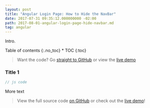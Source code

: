```yaml
---
layout: post
title: "Angular Login Page: How to Hide the NavBar"
date: 2017-07-31 09:35:12.000000000 -02:00
path: 2017-08-01-angular-login-page-hide-navbar.md
tag: angular
---
```


Intro.

<div class="toc" markdown="1">
<span class="gamma">Table of contents</span>
{:.no_toc}
* TOC
{:toc}
</div>

> Want the code? Go [straight to GitHub](https://github.com/loiane/repo) or view the [live demo](http://loiane.com/repo/)


### Title 1


```js
// js code
```

More text

> View the full source code [on GitHub](https://github.com/loiane/repo) or check out the [live demo](http://loiane.com/repo/)!
